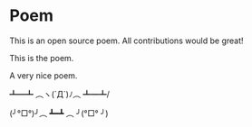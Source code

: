 # Poem
This is an open source poem. All contributions would be great!

This is the poem.

A very nice poem.

┻━┻ ︵ヽ(`Д´)ﾉ︵ ┻━┻/

(╯°□°)╯︵ ┻━┻ ︵ ╯(°□° ╯)

